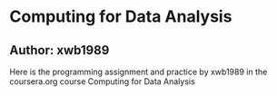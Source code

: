 Computing for Data Analysis
===========================
Author: xwb1989
---------------

Here is the programming assignment and practice by xwb1989 in the coursera.org
course Computing for Data Analysis
